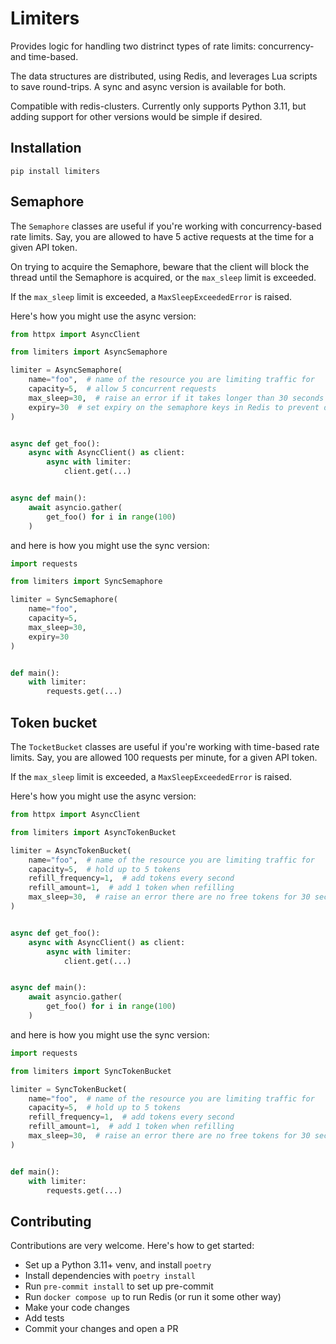 # Limiters

Provides logic for handling two distrinct types of rate limits: concurrency- and time-based.

The data structures are distributed, using Redis, and leverages Lua scripts to save round-trips. A sync and async version is available for
both.

Compatible with redis-clusters. Currently only supports Python 3.11, but adding support for other versions would be simple if desired.

## Installation

```
pip install limiters
```

## Semaphore

The `Semaphore` classes are useful if you're working with concurrency-based
rate limits. Say, you are allowed to have 5 active requests at the time
for a given API token.

On trying to acquire the Semaphore, beware that the client will block the thread until the Semaphore is acquired, or the `max_sleep` limit
is exceeded.

If the `max_sleep` limit is exceeded, a `MaxSleepExceededError` is raised.

Here's how you might use the async version:

```python
from httpx import AsyncClient

from limiters import AsyncSemaphore

limiter = AsyncSemaphore(
    name="foo",  # name of the resource you are limiting traffic for
    capacity=5,  # allow 5 concurrent requests
    max_sleep=30,  # raise an error if it takes longer than 30 seconds to acquire the semaphore
    expiry=30  # set expiry on the semaphore keys in Redis to prevent deadlocks
)


async def get_foo():
    async with AsyncClient() as client:
        async with limiter:
            client.get(...)


async def main():
    await asyncio.gather(
        get_foo() for i in range(100)
    )
```

and here is how you might use the sync version:

```python
import requests

from limiters import SyncSemaphore

limiter = SyncSemaphore(
    name="foo",
    capacity=5,
    max_sleep=30,
    expiry=30
)


def main():
    with limiter:
        requests.get(...)
```

## Token bucket

The `TocketBucket` classes are useful if you're working with time-based
rate limits. Say, you are allowed 100 requests per minute, for a given API token.

If the `max_sleep` limit is exceeded, a `MaxSleepExceededError` is raised.

Here's how you might use the async version:

```python
from httpx import AsyncClient

from limiters import AsyncTokenBucket

limiter = AsyncTokenBucket(
    name="foo",  # name of the resource you are limiting traffic for
    capacity=5,  # hold up to 5 tokens
    refill_frequency=1,  # add tokens every second
    refill_amount=1,  # add 1 token when refilling
    max_sleep=30,  # raise an error there are no free tokens for 30 seconds
)


async def get_foo():
    async with AsyncClient() as client:
        async with limiter:
            client.get(...)


async def main():
    await asyncio.gather(
        get_foo() for i in range(100)
    )
```

and here is how you might use the sync version:

```python
import requests

from limiters import SyncTokenBucket

limiter = SyncTokenBucket(
    name="foo",  # name of the resource you are limiting traffic for
    capacity=5,  # hold up to 5 tokens
    refill_frequency=1,  # add tokens every second
    refill_amount=1,  # add 1 token when refilling
    max_sleep=30,  # raise an error there are no free tokens for 30 seconds
)


def main():
    with limiter:
        requests.get(...)
```

## Contributing

Contributions are very welcome. Here's how to get started:

- Set up a Python 3.11+ venv, and install `poetry`
- Install dependencies with `poetry install`
- Run `pre-commit install` to set up pre-commit
- Run `docker compose up` to run Redis (or run it some other way)
- Make your code changes
- Add tests
- Commit your changes and open a PR
